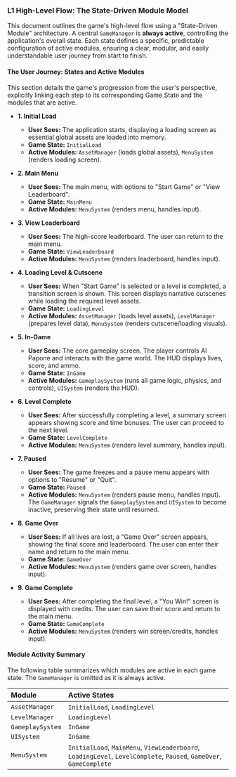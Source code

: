 ### L1 High-Level Flow: The State-Driven Module Model

This document outlines the game's high-level flow using a "State-Driven Module" architecture. A central `GameManager` is **always active**, controlling the application's overall state. Each state defines a specific, predictable configuration of active modules, ensuring a clear, modular, and easily understandable user journey from start to finish.

#### The User Journey: States and Active Modules

This section details the game's progression from the user's perspective, explicitly linking each step to its corresponding Game State and the modules that are active.

*   **1. Initial Load**
    *   **User Sees:** The application starts, displaying a loading screen as essential global assets are loaded into memory.
    *   **Game State:** `InitialLoad`
    *   **Active Modules:** `AssetManager` (loads global assets), `MenuSystem` (renders loading screen).

*   **2. Main Menu**
    *   **User Sees:** The main menu, with options to "Start Game" or "View Leaderboard".
    *   **Game State:** `MainMenu`
    *   **Active Modules:** `MenuSystem` (renders menu, handles input).

*   **3. View Leaderboard**
    *   **User Sees:** The high-score leaderboard. The user can return to the main menu.
    *   **Game State:** `ViewLeaderboard`
    *   **Active Modules:** `MenuSystem` (renders leaderboard, handles input).

*   **4. Loading Level & Cutscene**
    *   **User Sees:** When "Start Game" is selected or a level is completed, a transition screen is shown. This screen displays narrative cutscenes while loading the required level assets.
    *   **Game State:** `LoadingLevel`
    *   **Active Modules:** `AssetManager` (loads level assets), `LevelManager` (prepares level data), `MenuSystem` (renders cutscene/loading visuals).

*   **5. In-Game**
    *   **User Sees:** The core gameplay screen. The player controls Al Papone and interacts with the game world. The HUD displays lives, score, and ammo.
    *   **Game State:** `InGame`
    *   **Active Modules:** `GameplaySystem` (runs all game logic, physics, and controls), `UISystem` (renders the HUD).

*   **6. Level Complete**
    *   **User Sees:** After successfully completing a level, a summary screen appears showing score and time bonuses. The user can proceed to the next level.
    *   **Game State:** `LevelComplete`
    *   **Active Modules:** `MenuSystem` (renders level summary, handles input).

*   **7. Paused**
    *   **User Sees:** The game freezes and a pause menu appears with options to "Resume" or "Quit".
    *   **Game State:** `Paused`
    *   **Active Modules:** `MenuSystem` (renders pause menu, handles input). The `GameManager` signals the `GameplaySystem` and `UISystem` to become inactive, preserving their state until resumed.

*   **8. Game Over**
    *   **User Sees:** If all lives are lost, a "Game Over" screen appears, showing the final score and leaderboard. The user can enter their name and return to the main menu.
    *   **Game State:** `GameOver`
    *   **Active Modules:** `MenuSystem` (renders game over screen, handles input).

*   **9. Game Complete**
    *   **User Sees:** After completing the final level, a "You Win!" screen is displayed with credits. The user can save their score and return to the main menu.
    *   **Game State:** `GameComplete`
    *   **Active Modules:** `MenuSystem` (renders win screen/credits, handles input).

#### Module Activity Summary

The following table summarizes which modules are active in each game state. The `GameManager` is omitted as it is always active.

| Module           | Active States                                                                                      |
| :--------------- | :------------------------------------------------------------------------------------------------- |
| `AssetManager`   | `InitialLoad`, `LoadingLevel`                                                                      |
| `LevelManager`   | `LoadingLevel`                                                                                     |
| `GameplaySystem` | `InGame`                                                                                           |
| `UISystem`       | `InGame`                                                                                           |
| `MenuSystem`     | `InitialLoad`, `MainMenu`, `ViewLeaderboard`, `LoadingLevel`, `LevelComplete`, `Paused`, `GameOver`, `GameComplete` |
